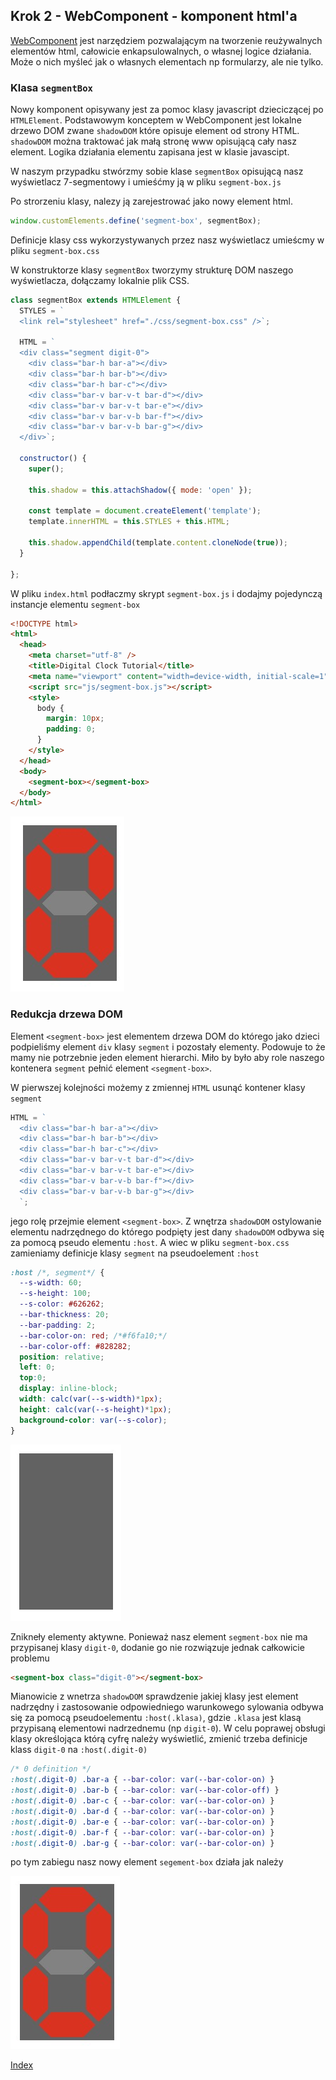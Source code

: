 ## Krok 2 - WebComponent - komponent html'a

[WebComponent](https://developer.mozilla.org/en-US/docs/Web/Web_Components) jest narzędziem pozwalającym na tworzenie reużywalnych elementów html, całowicie enkapsulowalnych, o własnej logice działania. Może o nich myśleć jak o własnych elementach np formularzy, ale nie tylko.

### Klasa `segmentBox`

Nowy komponent opisywany jest za pomoc klasy javascript dzieciczącej po `HTMLElement`. Podstawowym konceptem w WebComponent jest lokalne drzewo DOM zwane `shadowDOM` które opisuje element od strony HTML. `shadowDOM` można traktować jak małą stronę www opisującą cały nasz element. Logika działania elementu zapisana jest w klasie javascipt.

W naszym przypadku stwórzmy sobie klase `segmentBox` opisującą nasz wyświetlacz 7-segmentowy i umieśćmy ją w pliku `segment-box.js`

Po strorzeniu klasy, nalezy ją zarejestrować jako nowy element html.

```javascript
window.customElements.define('segment-box', segmentBox);
```

Definicje klasy css wykorzystywanych przez nasz wyświetlacz umieścmy w pliku `segment-box.css`

W konstruktorze klasy `segmentBox` tworzymy strukturę DOM naszego wyświetlacza, dołączamy lokalnie plik CSS. 

```javascript
class segmentBox extends HTMLElement {
  STYLES = `
  <link rel="stylesheet" href="./css/segment-box.css" />`;

  HTML = `
  <div class="segment digit-0">
    <div class="bar-h bar-a"></div>
    <div class="bar-h bar-b"></div>
    <div class="bar-h bar-c"></div>
    <div class="bar-v bar-v-t bar-d"></div>
    <div class="bar-v bar-v-t bar-e"></div>
    <div class="bar-v bar-v-b bar-f"></div>
    <div class="bar-v bar-v-b bar-g"></div>
  </div>`;
  
  constructor() {
    super();

    this.shadow = this.attachShadow({ mode: 'open' });

    const template = document.createElement('template');
    template.innerHTML = this.STYLES + this.HTML;
  
    this.shadow.appendChild(template.content.cloneNode(true));
  }

};
```

W pliku `index.html` podłaczmy skrypt `segment-box.js` i dodajmy pojedynczą instancje elementu `segment-box`

```html
<!DOCTYPE html>
<html>
  <head>
    <meta charset="utf-8" />
    <title>Digital Clock Tutorial</title>
    <meta name="viewport" content="width=device-width, initial-scale=1" />
    <script src="js/segment-box.js"></script>
    <style>
      body {
        margin: 10px;
        padding: 0;
      }
    </style>
  </head>
  <body>
    <segment-box></segment-box>
  </body>
</html>
```

![Pojedyńczy segment](step02-01.jpg)

### Redukcja drzewa DOM

Element `<segment-box>` jest elementem drzewa DOM do którego jako dzieci podpieliśmy element `div` klasy `segment` i pozostały elementy. Podowuje to że mamy nie potrzebnie jeden element hierarchi. Miło by było aby role naszego kontenera `segment` pełnić element `<segment-box>`. 

W pierwszej kolejności możemy z zmiennej `HTML` usunąć kontener klasy `segment`

```javascript
HTML = `
  <div class="bar-h bar-a"></div>
  <div class="bar-h bar-b"></div>
  <div class="bar-h bar-c"></div>
  <div class="bar-v bar-v-t bar-d"></div>
  <div class="bar-v bar-v-t bar-e"></div>
  <div class="bar-v bar-v-b bar-f"></div>
  <div class="bar-v bar-v-b bar-g"></div>
  `;

```
jego rolę przejmie element `<segment-box>`. Z wnętrza `shadowDOM` ostylowanie elementu nadrzędnego do którego podpięty jest dany `shadowDOM` odbywa się za pomocą pseudo elementu `:host`. A wiec w pliku `segment-box.css` zamieniamy definicje klasy `segment` na pseudoelement `:host`

```css
:host /*, segment*/ {
  --s-width: 60;
  --s-height: 100;
  --s-color: #626262;
  --bar-thickness: 20;
  --bar-padding: 2;
  --bar-color-on: red; /*#f6fa10;*/
  --bar-color-off: #828282;
  position: relative;
  left: 0;
  top:0;
  display: inline-block;
  width: calc(var(--s-width)*1px);
  height: calc(var(--s-height)*1px);
  background-color: var(--s-color);
}
```

![Eliminacja zbędnego kontenera](step02-02.jpg)

Znikneły elementy aktywne. Ponieważ nasz element `segment-box` nie ma przypisanej klasy `digit-0`, dodanie go nie rozwiązuje jednak całkowicie problemu
```html
<segment-box class="digit-0"></segment-box>
```
Mianowicie z wnetrza `shadowDOM` sprawdzenie jakiej klasy jest element nadrzędny i zastosowanie odpowiedniego warunkowego sylowania odbywa się za pomocą pseudoelementu `:host(.klasa)`, gdzie `.klasa` jest klasą przypisaną elementowi nadrzednemu (np `digit-0`). W celu poprawej obsługi klasy określojąca którą cyfrę należy wyświetlić, zmienić trzeba definicje klass `digit-0` na `:host(.digit-0)`

```css
/* 0 definition */
:host(.digit-0) .bar-a { --bar-color: var(--bar-color-on) }
:host(.digit-0) .bar-b { --bar-color: var(--bar-color-off) }
:host(.digit-0) .bar-c { --bar-color: var(--bar-color-on) }
:host(.digit-0) .bar-d { --bar-color: var(--bar-color-on) }
:host(.digit-0) .bar-e { --bar-color: var(--bar-color-on) }
:host(.digit-0) .bar-f { --bar-color: var(--bar-color-on) }
:host(.digit-0) .bar-g { --bar-color: var(--bar-color-on) }
```
po tym zabiegu nasz nowy element `segement-box` działa jak należy

![Poprawie działający webkomponent](step02-03.jpg)

[Index](../readme.md)